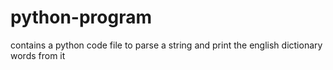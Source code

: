 # python-program
contains a python code file to parse a string and print the english dictionary words from it
